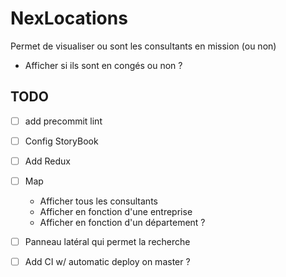 # NexLocations

Permet de visualiser ou sont les consultants en mission (ou non)
- Afficher si ils sont en congés ou non ?

## TODO
- [ ] add precommit lint
- [ ] Config StoryBook
- [ ] Add Redux
- [ ] Map
  - Afficher tous les consultants
  - Afficher en fonction d'une entreprise
  - Afficher en fonction d'un département ?
- [ ] Panneau latéral qui permet la recherche

- [ ] Add CI w/ automatic deploy on master ?
